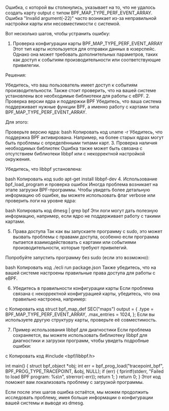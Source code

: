 Ошибка, с которой вы столкнулись, указывает на то, что не удалось создать карту output с типом BPF_MAP_TYPE_PERF_EVENT_ARRAY. Ошибка "Invalid argument(-22)" часто возникает из-за неправильной настройки карты или несовместимости с системой.

Вот несколько шагов, чтобы устранить ошибку:

1. Проверка конфигурации карты BPF_MAP_TYPE_PERF_EVENT_ARRAY
Этот тип карты используется для отправки данных в юзерспейс. Однако она может требовать дополнительных параметров, таких как доступ к событиям производительности или соответствующие привилегии.

Решения:

Убедитесь, что ваш пользователь имеет доступ к событиям производительности.
Также стоит проверить, что на вашей системе установлены все необходимые библиотеки для работы с eBPF.
2. Проверка версии ядра и поддержки BPF
Убедитесь, что ваша система поддерживает нужные функции BPF, а именно работу с картами типа BPF_MAP_TYPE_PERF_EVENT_ARRAY.

Для этого:

Проверьте версию ядра:
bash
Копировать код
uname -r
Убедитесь, что поддержка BPF активирована. Например, на более старых ядрах могут быть проблемы с определёнными типами карт.
3. Проверка наличия необходимых библиотек
Ошибка также может быть связана с отсутствием библиотеки libbpf или с некорректной настройкой окружения.

Убедитесь, что libbpf установлена:

bash
Копировать код
sudo apt-get install libbpf-dev
4. Использование bpf_load_program и проверка ошибок
Иногда проблема возникает на этапе загрузки BPF-программы. Чтобы увидеть более детальную информацию об ошибке, вы можете использовать флаг verbose или проверить логи на уровне ядра:

bash
Копировать код
dmesg | grep bpf
Эти логи могут дать полезную информацию, например, если ядро не поддерживает работу с такими картами.

5. Права доступа
Так как вы запускаете программу с sudo, это может вызвать проблемы с правами доступа, особенно если программа пытается взаимодействовать с картами или событиями производительности, которые требуют привилегий.

Попробуйте запустить программу без sudo (если это возможно):

bash
Копировать код
./ecli run package.json
Также убедитесь, что на вашей системе настроены правильные права доступа для работы с eBPF.

6. Убедитесь в правильности конфигурации карты
Если проблема связана с некорректной конфигурацией карты, убедитесь, что она правильно настроена, например:

c
Копировать код
struct bpf_map_def SEC("maps") output = {
    .type = BPF_MAP_TYPE_PERF_EVENT_ARRAY,
    .max_entries = 1024,
};
Если вы используете другую структуру карты, проверьте её совместимость.

7. Пример использования libbpf для диагностики
Если проблема сохраняется, вы можете использовать библиотеку libbpf для диагностики и загрузки программ, чтобы увидеть подробные ошибки:

c
Копировать код
#include <bpf/libbpf.h>

int main() {
    struct bpf_object *obj;
    int err = bpf_prog_load("tracepoint_bpf", BPF_PROG_TYPE_TRACEPOINT, &obj, NULL);
    if (err) {
        fprintf(stderr, "Failed to load BPF program: %s\n", strerror(-err));
        return 1;
    }
    return 0;
}
Этот код поможет вам локализовать проблему с загрузкой программы.

Если после этих шагов ошибка остаётся, мы можем продолжить исследовать проблему, имея больше информации о конфигурации вашей системы и выводе из dmesg.






